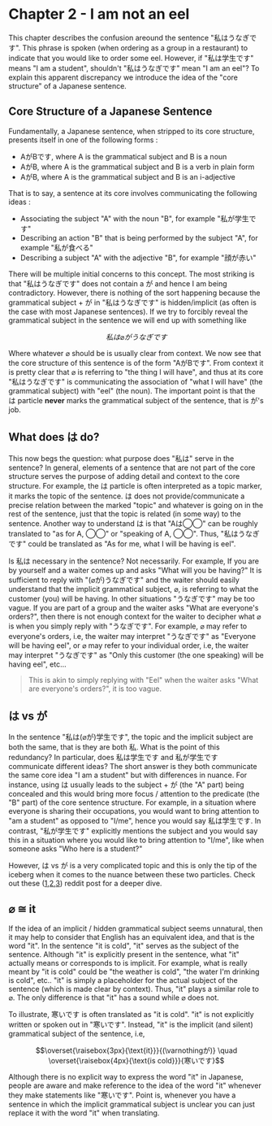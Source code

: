 # Chapter 2 - I am not an eel

This chapter describes the confusion areound the sentence "私はうなぎです". This phrase is spoken (when ordering as a group in a restaurant) to indicate that you would like to order some eel. However, if "私は学生です" means "I am a student", shouldn't "私はうなぎです" mean "I am an eel"? To explain this apparent discrepancy we introduce the idea of the "core structure" of a Japanese sentence.

## Core Structure of a Japanese Sentence

Fundamentally, a Japanese sentence, when stripped to its core structure, presents itself in one of the following forms :

- AがBです, where A is the grammatical subject and B is a noun
- AがB, where A is the grammatical subject and B is a verb in plain form
- AがB, where A is the grammatical subject and B is an i-adjective

That is to say, a sentence at its core involves communicating the following ideas :

- Associating the subject "A" with the noun "B", for example "私が学生です"
- Describing an action "B" that is being performed by the subject "A", for example "私が食べる"
- Describing a subject "A" with the adjective "B", for example "顔が赤い"

There will be multiple initial concerns to this concept. The most striking is that "私はうなぎです" does not contain a が and hence I am being contradictory. However, there is nothing of the sort happening because the grammatical subject + が in "私はうなぎです" is hidden/implicit (as often is the case with most Japanese sentences). If we try to forcibly reveal the grammatical subject in the sentence we will end up with something like

$$私は　\varnothing が　うなぎです$$

Where whatever $\varnothing$ should be is usually clear from context. We now see that the core structure of this sentence is of the form "AがBです". From context it is pretty clear that $\varnothing$ is referring to "the thing I will have", and thus at its core "私はうなぎです" is communicating the association of "what I will have" (the grammatical subject) with "eel" (the noun). The important point is that the は particle **never** marks the grammatical subject of the sentence, that is が's job. 

## What does は do?

This now begs the question: what purpose does "私は" serve in the sentence? In general, elements of a sentence that are not part of the core structure serves the purpose of adding detail and context to the core structure. For example, the は particle is often interpreted as a topic marker, it marks the topic of the sentence. は does not provide/communicate a precise relation between the marked "topic" and whatever is going on in the rest of the sentence, just that the topic is related (in some way) to the sentence. Another way to understand は is that "Aは◯◯" can be roughly translated to "as for A, ◯◯" or "speaking of A, ◯◯". Thus, "私はうなぎです" could be translated as "As for me, what I will be having is eel".

Is 私は necessary in the sentence? Not necessarily. For example, If you are by yourself and a waiter comes up and asks "What will you be having?" It is sufficient to reply with "($\varnothing$が)うなぎです" and the waiter should easily understand that the implicit grammatical subject, $\varnothing$, is referring to what the customer (you) will be having. In other situations "うなぎです" may be too vague. If you are part of a group and the waiter asks "What are everyone's orders?", then there is not enough context for the waiter to decipher what $\varnothing$ is when you simply reply with "うなぎです". For example, $\varnothing$ may refer to everyone's orders, i.e, the waiter may interpret "うなぎです" as "Everyone will be having eel", or $\varnothing$ may refer to your individual order, i.e, the waiter may interpret "うなぎです" as "Only this customer (the one speaking) will be having eel", etc...

> This is akin to simply replying with "Eel" when the waiter asks "What are everyone's orders?", it is too vague.

## は vs が

In the sentence "私は($\varnothing$が)学生です", the topic and the implicit subject are both the same, that is they are both 私. What is the point of this redundancy? In particular, does 私は学生です and 私が学生です communicate different ideas? The short answer is they both communicate the same core idea "I am a student" but with differences in nuance. For instance, using は usually leads to the subject + が (the "A" part) being concealed and this would bring more focus / attention to the predicate (the "B" part) of the core sentence structure. For example, in a situation where everyone is sharing their occupations, you would want to bring attention to "am a student" as opposed to "I/me", hence you would say 私は学生です. In contrast, "私が学生です" explicitly mentions the subject and you would say this in a situation where you would like to bring attention to "I/me", like when someone asks "Who here is a student?"

However, は vs が is a very complicated topic and this is only the tip of the iceberg when it comes to the nuance between these two particles. Check out these ([1](https://www.reddit.com/r/LearnJapanese/comments/jt49jj/please_stop_thinking_in_terms_of_は_vs_が/),[2](https://www.reddit.com/r/LearnJapanese/comments/ah788g/は_vs_が_megathread/),[3](https://www.reddit.com/r/LearnJapanese/comments/kkfnnz/は_wa_vs_が_ga_finally_makes_sense/)) reddit post for a deeper dive.


## $\varnothing$ ≅ it

If the idea of an implicit / hidden grammatical subject seems unnatural, then it may help to consider that English has an equivalent idea, and that is the word "it". In the sentence "it is cold", "it" serves as the subject of the sentence. Although "it" is explicitly present in the sentence, what "it" actually means or corresponds to is implicit. For example, what is really meant by "it is cold" could be "the weather is cold", "the water I'm drinking is cold", etc.. "it" is simply a placeholder for the actual subject of the sentence (which is made clear by context). Thus, "it" plays a similar role to $\varnothing$. The only difference is that "it" has a sound while $\varnothing$ does not.   

To illustrate, 寒いです is often translated as "it is cold". "it" is not explicitly written or spoken out in "寒いです". Instead, "it" is the implicit (and silent) grammatical subject of the sentence, i.e, 

$$\overset{\raisebox{3px}{\text{it}}}{(\varnothingが)} \quad \overset{\raisebox{4px}{\text{is cold}}}{寒いです}$$

Although there is no explicit way to express the word "it" in Japanese, people are aware and make reference to the idea of the word "it" whenever they make statements like "寒いです". Point is, whenever you have a sentence in which the implicit grammatical subject is unclear you can just replace it with the word "it" when translating.


